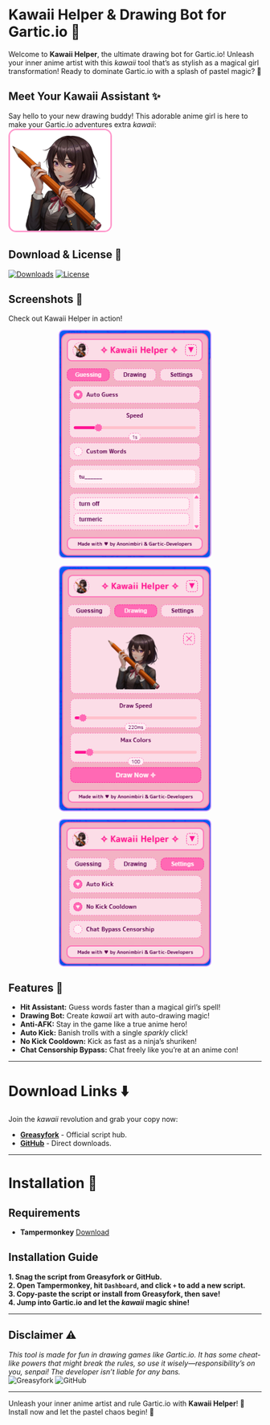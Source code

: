 # Kawaii Helper & Drawing Bot for Gartic.io 🌟

Welcome to **Kawaii Helper**, the ultimate drawing bot for Gartic.io! Unleash your inner anime artist with this *kawaii* tool that’s as stylish as a magical girl transformation! Ready to dominate Gartic.io with a splash of pastel magic? 💖  

## Meet Your Kawaii Assistant ✨
Say hello to your new drawing buddy! This adorable anime girl is here to make your Gartic.io adventures extra *kawaii*:  
<img src="./Assets/kawaii-logo.png" alt="Kawaii Assistant" width="200" style="border: 3px solid #ff99cc; border-radius: 15px;" />

## Download & License 💫
[![Downloads](https://img.shields.io/greasyfork/dt/528907?style=for-the-badge&color=ff66cc&labelColor=cc99ff&logo=greasyfork&logoColor=white)](https://github.com/anonimbiri-IsBack/kawaii-helper#installation) [![License](https://img.shields.io/badge/License-MIT-ff66cc?style=for-the-badge&logo=book&logoColor=white)]()  

## Screenshots 📸
Check out Kawaii Helper in action!  
<div style="display: flex; flex-direction: column; align-items: center; gap: 15px;">
  <img src="./Assets/guess-snap.png" alt="Guess Snap" width="300" style="border: 2px solid #cc99ff; border-radius: 10px;" />
  <img src="./Assets/draw-snap.png" alt="Draw Snap" width="300" style="border: 2px solid #cc99ff; border-radius: 10px;" />
  <img src="./Assets/settings-snap.png" alt="Settings Snap" width="300" style="border: 2px solid #cc99ff; border-radius: 10px;" />
</div>

## Features 🌟
- **Hit Assistant:** Guess words faster than a magical girl’s spell!  
- **Drawing Bot:** Create *kawaii* art with auto-drawing magic!  
- **Anti-AFK:** Stay in the game like a true anime hero!  
- **Auto Kick:** Banish trolls with a single *sparkly* click!  
- **No Kick Cooldown:** Kick as fast as a ninja’s shuriken!  
- **Chat Censorship Bypass:** Chat freely like you’re at an anime con!  

---

# Download Links ⬇️
Join the *kawaii* revolution and grab your copy now:  
- **[Greasyfork](https://greasyfork.org/en/scripts/528907-kawaii-helper-drawing-bot-for-gartic-io/)** - Official script hub.  
- **[GitHub](https://github.com/anonimbiri-IsBack/kawaii-helper/releases)** - Direct downloads. 

---

# Installation 🎨
## Requirements  
- **Tampermonkey** [Download](https://www.tampermonkey.net "Get your magical script tool!")  

## Installation Guide  
**1. Snag the script from Greasyfork or GitHub.**  
**2. Open Tampermonkey, hit `Dashboard`, and click `+` to add a new script.**  
**3. Copy-paste the script or install from Greasyfork, then save!**  
**4. Jump into Gartic.io and let the *kawaii* magic shine!**

---

## Disclaimer ⚠️  
*This tool is made for fun in drawing games like Gartic.io. It has some cheat-like powers that might break the rules, so use it wisely—responsibility’s on you, senpai! The developer isn’t liable for any bans.*  
![Greasyfork](https://img.shields.io/badge/-Greasyfork-ff66cc?style=for-the-badge&logo=greasyfork&logoColor=white) ![GitHub](https://img.shields.io/badge/-GitHub-cc99ff?style=for-the-badge&logo=github&logoColor=white)

---

Unleash your inner anime artist and rule Gartic.io with **Kawaii Helper**! 🌟 Install now and let the pastel chaos begin! 💖  
